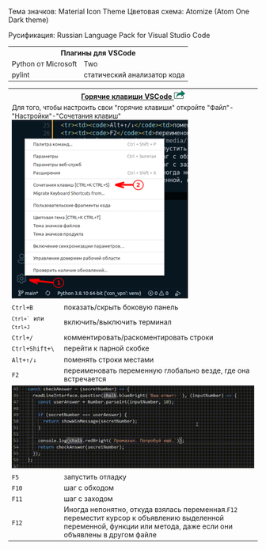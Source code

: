 Тема значков: Material Icon Theme
Цветовая схема: Atomize (Atom One Dark theme)

Русификация: Russian Language Pack for Visual Studio Code

<table>
<tr><th colspan="2">Плагины для VSCode</th></tr>
  <tr>
    <td>Python от Microsoft</td>
    <td>Two</td>
  </tr>
  <tr>
    <td>pylint</td>
    <td>статический анализатор кода</td>
  </tr>
</table>


<table>
<tr><th colspan="2"><a href="https://code.visualstudio.com/shortcuts/keyboard-shortcuts-windows.pdf">Горячие клавиши VSCode <img src="media/links.png" /></a></th></tr>
<tr><td colspan="2"><font size=2>Для того, чтобы настроить свои "горячие клавиши" откройте "Файл"-"Настройки"-"Сочетания клавиш"</font><br><img src="media/hotkeys_settings.png" /></td></tr>
<tr><td><code>Ctrl+B</code></td><td>показать/скрыть боковую панель</td></tr>
<tr><td><code><code>Ctrl+`</code> или <code>Ctrl+J</code></td><td>включить/выключить терминал</td></tr>
<tr><td><code>Ctrl+/</code></td><td>комментировать/раскоментировать строки</td></tr>
<tr><td><code>Ctrl+Shift+\</code><td>перейти к парной скобке</td></tr>
<tr><td><code>Alt+↑/↓</code><td>поменять строки местами</td></tr>
<tr><td><code>F2</code><td>переименовать переменную глобально везде, где она встречается</td></tr>
<tr><td colspan="2"><img src="media/f2.gif" /></td></tr>
<tr><td><code>F5</code><td>запустить отладку</td></tr>
<tr><td><code>F10</code><td>шаг с обходом</td></tr>
<tr><td><code>F11</code><td>шаг с заходом</td></tr>
<tr><td><code>F12</code><td>Иногда непонятно, откуда взялась переменная.<code>F12</code> переместит курсор к объявлению выделенной переменной, функции или метода, даже если они объявлены в другом файле</td></tr>
</table>
